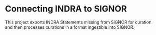 # Connecting INDRA to SIGNOR

This project exports INDRA Statements missing from SIGNOR for curation
and then processes curations in a format ingestible into SIGNOR.
